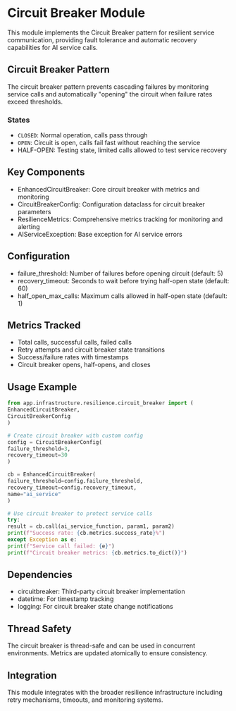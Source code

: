 # Circuit Breaker Module

This module implements the Circuit Breaker pattern for resilient service communication,
providing fault tolerance and automatic recovery capabilities for AI service calls.

## Circuit Breaker Pattern

The circuit breaker pattern prevents cascading failures by monitoring service calls
and automatically "opening" the circuit when failure rates exceed thresholds.

### States

- `CLOSED`: Normal operation, calls pass through
- `OPEN`: Circuit is open, calls fail fast without reaching the service
- HALF-OPEN: Testing state, limited calls allowed to test service recovery

## Key Components

- EnhancedCircuitBreaker: Core circuit breaker with metrics and monitoring
- CircuitBreakerConfig: Configuration dataclass for circuit breaker parameters
- ResilienceMetrics: Comprehensive metrics tracking for monitoring and alerting
- AIServiceException: Base exception for AI service errors

## Configuration

- failure_threshold: Number of failures before opening circuit (default: 5)
- recovery_timeout: Seconds to wait before trying half-open state (default: 60)
- half_open_max_calls: Maximum calls allowed in half-open state (default: 1)

## Metrics Tracked

- Total calls, successful calls, failed calls
- Retry attempts and circuit breaker state transitions
- Success/failure rates with timestamps
- Circuit breaker opens, half-opens, and closes

## Usage Example

```python
from app.infrastructure.resilience.circuit_breaker import (
EnhancedCircuitBreaker,
CircuitBreakerConfig
)

# Create circuit breaker with custom config
config = CircuitBreakerConfig(
failure_threshold=3,
recovery_timeout=30
)

cb = EnhancedCircuitBreaker(
failure_threshold=config.failure_threshold,
recovery_timeout=config.recovery_timeout,
name="ai_service"
)

# Use circuit breaker to protect service calls
try:
result = cb.call(ai_service_function, param1, param2)
print(f"Success rate: {cb.metrics.success_rate}%")
except Exception as e:
print(f"Service call failed: {e}")
print(f"Circuit breaker metrics: {cb.metrics.to_dict()}")
```

## Dependencies

- circuitbreaker: Third-party circuit breaker implementation
- datetime: For timestamp tracking
- logging: For circuit breaker state change notifications

## Thread Safety

The circuit breaker is thread-safe and can be used in concurrent environments.
Metrics are updated atomically to ensure consistency.

## Integration

This module integrates with the broader resilience infrastructure including
retry mechanisms, timeouts, and monitoring systems.
